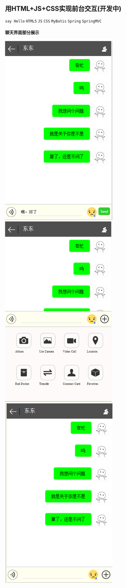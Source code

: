 ## 用HTML+JS+CSS实现前台交互(开发中)
`say Hello` `HTML5` `JS` `CSS` `MyBatis`  `Spring` `SpringMVC`
#### 聊天界面部分展示
![图片展示](show/img1.jpg)
![图片展示](show/img2.jpg)
![图片展示](show/img3.jpg)
